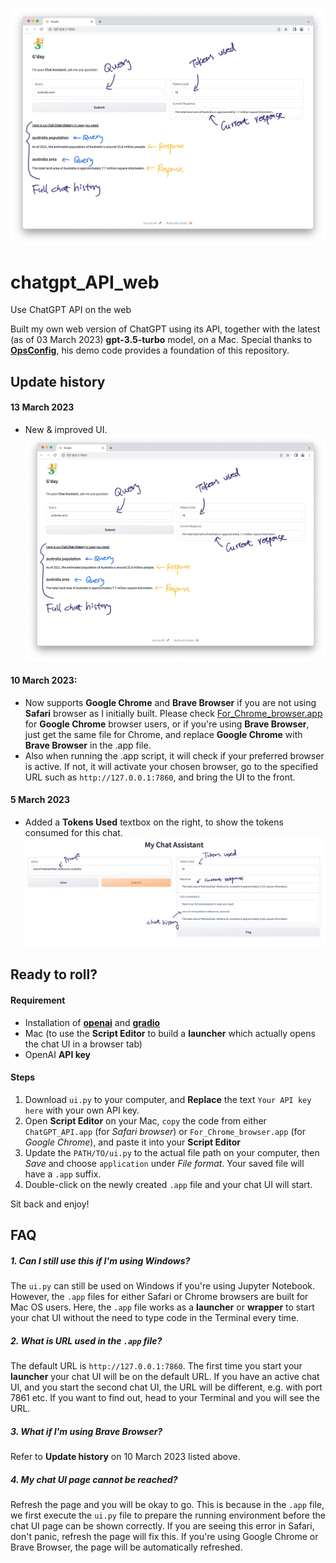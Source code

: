 ![New ui 13Mar2023](/img/ui_13Mar2023.jpg)

# chatgpt_API_web
Use ChatGPT API on the web

Built my own web version of ChatGPT using its API, together with the latest (as of 03 March 2023) **gpt-3.5-turbo** model, on a Mac.
Special thanks to **[OpsConfig](https://github.com/OpsConfig/OpenAI_Lab/tree/main/chatgpt)**, his demo code provides a foundation of this repository.

## Update history
#### 13 March 2023
- New & improved UI.
![New ui 13Mar2023](/img/ui_13Mar2023.jpg)

#### 10 March 2023: 
- Now supports **Google Chrome** and **Brave Browser** if you are not using **Safari** browser as I initially built. Please check [For_Chrome_browser.app](https://github.com/ez61/chatgpt_API_web/blob/main/For_Chrome_browser.app) for **Google Chrome** browser users, or if you're using **Brave Browser**, just get the same file for Chrome, and replace **Google Chrome** with **Brave Browser** in the .app file.
- Also when running the .app script, it will check if your preferred browser is active. If not, it will activate your chosen browser, go to the specified URL such as `http://127.0.0.1:7860`, and bring the UI to the front.

#### 5 March 2023
- Added a **Tokens Used** textbox on the right, to show the tokens consumed for this chat.
![demo of updated ui](/img/demo_ui_updated_5Mar2023.jpg)


## Ready to roll?

#### Requirement
- Installation of **[openai](https://pypi.org/project/openai/)** and **[gradio](https://pypi.org/project/gradio/)**
- Mac (to use the **Script Editor** to build a **launcher** which actually opens the chat UI in a browser tab)
- OpenAI **API key**


#### Steps

1. Download `ui.py` to your computer, and **Replace** the text `Your API key here` with your own API key.
2. Open **Script Editor** on your Mac, `copy` the code from either `ChatGPT_API.app` (for *Safari browser*) or `For_Chrome_browser.app` (for *Google Chrome*), and paste it into your **Script Editor**
3. Update the `PATH/TO/ui.py` to the actual file path on your computer, then *Save* and choose `application` under *File format*. Your saved file will have a `.app` suffix.
4. Double-click on the newly created `.app` file and your chat UI will start.

Sit back and enjoy!


## FAQ

##### 1. Can I still use this if I'm using Windows?

The `ui.py` can still be used on Windows if you're using Jupyter Notebook. However, the `.app` files for either Safari or Chrome browsers are built for Mac OS users. Here, the `.app` file works as a **launcher** or **wrapper** to start your chat UI without the need to type code in the Terminal every time.

##### 2. What is URL used in the `.app` file?

The default URL is `http://127.0.0.1:7860`. The first time you start your **launcher** your chat UI will be on the default URL. If you have an active chat UI, and you start the second chat UI, the URL will be different, e.g. with port 7861 etc. If you want to find out, head to your Terminal and you will see the URL.

##### 3. What if I'm using Brave Browser?

Refer to **Update history** on 10 March 2023 listed above.

##### 4. My chat UI page cannot be reached?

Refresh the page and you will be okay to go. This is because in the `.app` file, we first execute the `ui.py` file to prepare the running environment before the chat UI page can be shown correctly. If you are seeing this error in Safari, don't panic, refresh the page will fix this. If you're using Google Chrome or Brave Browser, the page will be automatically refreshed.
